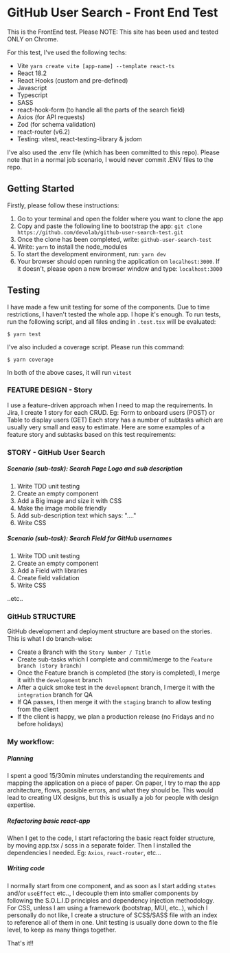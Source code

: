 # GitHub User Search - Front End Test

This is the FrontEnd test.
Please NOTE: This site has been used and tested ONLY on Chrome.

For this test, I've used the following techs:
- Vite `yarn create vite [app-name] --template react-ts`
- React 18.2
- React Hooks (custom and pre-defined)
- Javascript
- Typescript
- SASS
- react-hook-form (to handle all the parts of the search field)
- Axios (for API requests)
- Zod (for schema validation)
- react-router (v6.2)
- Testing: vitest, react-testing-library & jsdom

I've also used the .env file (which has been committed to this repo). Please note that in a normal job scenario, I would never commit .ENV files to the repo.

## Getting Started

Firstly, please follow these instructions:

1. Go to your terminal and open the folder where you want to clone the app
2. Copy and paste the following line to bootstrap the app: `git clone https://github.com/devolab/github-user-search-test.git`
3. Once the clone has been completed, write: `github-user-search-test`
4. Write: `yarn` to install the node_modules
5. To start the development environment, run: `yarn dev`
6. Your browser should open running the application on `localhost:3000`. If it doesn't, please open a new browser window and type: `localhost:3000`

## Testing

I have made a few unit testing for some of the components. Due to time restrictions, I haven't tested the whole app. I hope it's enough.
To run tests, run the following script, and all files ending in `.test.tsx` will be evaluated:

```
$ yarn test
```

I've also included a coverage script. Please run this command:

```
$ yarn coverage
```

In both of the above cases, it will run `vitest`

### FEATURE DESIGN - Story
I use a feature-driven approach when I need to map the requirements.
In Jira, I create 1 story for each CRUD. Eg: Form to onboard users (POST) or Table to display users (GET)
Each story has a number of subtasks which are usually very small and easy to estimate.
Here are some examples of a feature story and subtasks based on this test requirements:

### STORY - GitHub User Search

##### Scenario (sub-task): Search Page Logo and sub description
1. Write TDD unit testing
2. Create an empty component
3. Add a Big image and size it with CSS
4. Make the image mobile friendly
5. Add sub-description text which says: "...."
6. Write CSS

##### Scenario (sub-task): Search Field for GitHub usernames 
1. Write TDD unit testing
2. Create an empty component
3. Add a Field with libraries
4. Create field validation
5. Write CSS

..etc..

### GitHub STRUCTURE
GitHub development and deployment structure are based on the stories.
This is what I do branch-wise:
- Create a Branch with the `Story Number / Title`
- Create sub-tasks which I complete and commit/merge to the `Feature branch (story branch)`
- Once the Feature branch is completed (the story is completed), I merge it with the `development` branch
- After a quick smoke test in the `development` branch, I merge it with the `integration` branch for QA
- If QA passes, I then merge it with the `staging` branch to allow testing from the client 
- If the client is happy, we plan a production release (no Fridays and no before holidays)


### My workflow: 

##### Planning
I spent a good 15/30min minutes understanding the requirements and mapping the application on a piece of paper.
On paper, I try to map the app architecture, flows, possible errors, and what they should be.
This would lead to creating UX designs, but this is usually a job for people with design expertise.

##### Refactoring basic react-app
When I get to the code, I start refactoring the basic react folder structure, by moving app.tsx / scss in a separate folder. 
Then I installed the dependencies I needed. Eg: `Axios`, `react-router`, etc... 

##### Writing code
I normally start from one component, and as soon as I start adding `states` and/or `useEffect` etc.., I decouple them into smaller components by following the S.O.L.I.D principles and dependency injection methodology. For CSS, unless I am using a framework (bootstrap, MUI, etc..), which I personally do not like, I create a structure of SCSS/SASS file with an index to reference all of them in one. 
Unit testing is usually done down to the file level, to keep as many things together.


That's it!!
